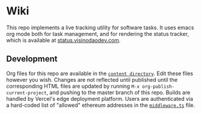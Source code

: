 # Wiki

This repo implements a live tracking utility for software tasks. It uses emacs
org mode both for task management, and for rendering the status tracker, which
is available at [status.visinodaodev.com](https://status.visiondaodev.com).

## Development

Org files for this repo are available in the
[`content directory`](https://github.com/Vision-DAO/wiki/tree/main/content).
Edit these files however you wish. Changes are not reflected until published
until the corresponding HTML files are updated by running
`M-x org-publish-current-project`, and pushing to the master branch of this repo.
Builds are handled by Vercel's edge deployment platform. Users are authenticated
via a hard-coded list of "allowed" ethereum addresses in the
[`middleware.ts`](https://github.com/Vision-DAO/wiki/blob/main/middleware.ts)
file.
